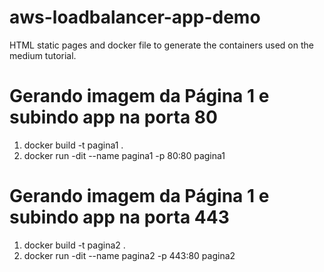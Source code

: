# aws-loadbalancer-app-demo
HTML static pages and docker file to generate the containers used on the medium tutorial.

# Gerando imagem da Página 1 e subindo app na porta 80
 1) docker build -t pagina1 .
 2) docker run -dit --name pagina1 -p 80:80 pagina1

# Gerando imagem da Página 1 e subindo app na porta 443
 1) docker build -t pagina2 .
 2) docker run -dit --name pagina2 -p 443:80 pagina2

